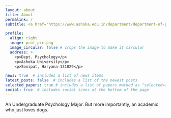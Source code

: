 ```yaml
---
layout: about
title: About
permalink: /
subtitle: <a href='https://www.ashoka.edu.in/department/department-of-psychology/'>Ashoka University</a>. Sonipat India.

profile:
  align: right
  image: prof_pic.png
  image_circular: false # crops the image to make it circular
  address: >
    <p>Dept. Psychology</p>
    <p>Ashoka University</p>
    <p>Sonipat, Haryana-131029</p>

news: true  # includes a list of news items
latest_posts: false  # includes a list of the newest posts
selected_papers: true # includes a list of papers marked as "selected={true}"
social: true  # includes social icons at the bottom of the page
---
```


An Undergraduate Psychology Major. But more importantly, an academic who just loves dogs.